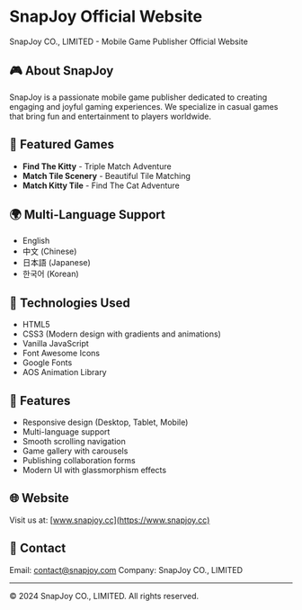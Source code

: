 # SnapJoy Official Website

SnapJoy CO., LIMITED - Mobile Game Publisher Official Website

## 🎮 About SnapJoy

SnapJoy is a passionate mobile game publisher dedicated to creating engaging and joyful gaming experiences. We specialize in casual games that bring fun and entertainment to players worldwide.

## 🌟 Featured Games

- **Find The Kitty** - Triple Match Adventure
- **Match Tile Scenery** - Beautiful Tile Matching  
- **Match Kitty Tile** - Find The Cat Adventure

## 🌍 Multi-Language Support

- English
- 中文 (Chinese)
- 日本語 (Japanese)
- 한국어 (Korean)

## 🚀 Technologies Used

- HTML5
- CSS3 (Modern design with gradients and animations)
- Vanilla JavaScript
- Font Awesome Icons
- Google Fonts
- AOS Animation Library

## 📱 Features

- Responsive design (Desktop, Tablet, Mobile)
- Multi-language support
- Smooth scrolling navigation
- Game gallery with carousels
- Publishing collaboration forms
- Modern UI with glassmorphism effects

## 🌐 Website

Visit us at: [www.snapjoy.cc](https://www.snapjoy.cc)

## 📧 Contact

Email: contact@snapjoy.com
Company: SnapJoy CO., LIMITED

---

© 2024 SnapJoy CO., LIMITED. All rights reserved.